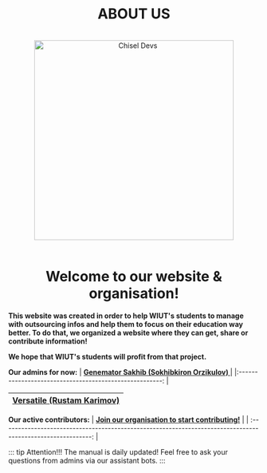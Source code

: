 <h1 align="center">ABOUT US</h1>

<br>

<div align="center">
   <img src="/assets/logo.png" height="400" width="400" alt="Chisel Devs"></div>

<br>

<h1 align="center"><b>Welcome to our website & organisation!</b></h1>

**This website was created in order to help WIUT's students to manage with outsourcing infos and help them to focus on their education way better.
To do that, we organized a website where they can get, share or contribute information!**

**We hope that WIUT's students will profit from that project.**

**Our admins for now:**
| [**Genemator Sakhib (Sokhibkiron Orzikulov) <Senior Dev>**](https://genemator.me) |
|:------------------------------------------------------: |

| [**Versatile (Rustam Karimov) <Junior Dev>**](https://t.me/rustam_karimov) |
| :------------------------------------------------------------------------: |


**Our active contributors:**
| [**Join our organisation to start contributing!**](https://github.com/chiseldevs) |
| :----------------------------------------------------------------------------------------------------------: |

::: tip Attention!!!
The manual is daily updated! Feel free to ask your questions from admins via our assistant bots.
:::
